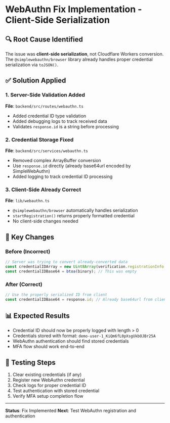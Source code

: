 # WebAuthn Fix Implementation - Client-Side Serialization

## 🔍 **Root Cause Identified**
The issue was **client-side serialization**, not Cloudflare Workers conversion. The `@simplewebauthn/browser` library already handles proper credential serialization via `toJSON()`.

## ✅ **Solution Applied**

### **1. Server-Side Validation Added**
**File**: `backend/src/routes/webauthn.ts`
- Added credential ID type validation
- Added debugging logs to track received data
- Validates `response.id` is a string before processing

### **2. Credential Storage Fixed**
**File**: `backend/src/services/webauthn.ts`
- Removed complex ArrayBuffer conversion
- Use `response.id` directly (already base64url encoded by SimpleWebAuthn)
- Added logging to track credential ID processing

### **3. Client-Side Already Correct**
**File**: `lib/webauthn.ts`
- `@simplewebauthn/browser` automatically handles serialization
- `startRegistration()` returns properly formatted credential
- No client-side changes needed

## 🔧 **Key Changes**

### **Before (Incorrect)**
```typescript
// Server was trying to convert already-converted data
const credentialIDArray = new Uint8Array(verification.registrationInfo.credentialID);
const credentialIDBase64 = btoa(binary); // This was empty
```

### **After (Correct)**
```typescript
// Use the properly serialized ID from client
const credentialIDBase64 = response.id; // Already base64url from client
```

## 📊 **Expected Results**
- Credential ID should now be properly logged with length > 0
- Credentials stored with format: `demo-user-1_KiQm6fL0pXsgUkbOJBr25A`
- WebAuthn authentication should find stored credentials
- MFA flow should work end-to-end

## 🧪 **Testing Steps**
1. Clear existing credentials (if any)
2. Register new WebAuthn credential
3. Check logs for proper credential ID
4. Test authentication with stored credential
5. Verify MFA setup completion flow

---

**Status**: Fix Implemented
**Next**: Test WebAuthn registration and authentication
